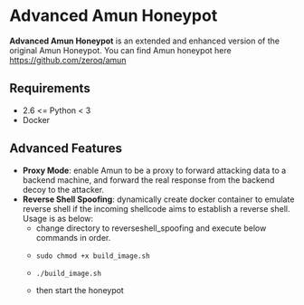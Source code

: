 # Advanced Amun Honeypot
**Advanced Amun Honeypot** is an extended and enhanced version of the original Amun Honeypot. You can find Amun honeypot here https://github.com/zeroq/amun

## Requirements
- 2.6 <= Python < 3
- Docker

## Advanced Features
- **Proxy Mode**: enable Amun to be a proxy to forward attacking data to a backend machine, and forward the real response from the backend decoy to the attacker.
- **Reverse Shell Spoofing**: dynamically create docker container to emulate reverse shell if the incoming shellcode aims to establish a reverse shell. Usage is as below:
  - change directory to reverseshell_spoofing and execute below commands in order.
  - ```
    sudo chmod +x build_image.sh
    ```
  - ```
    ./build_image.sh
    ```
  - then start the honeypot





